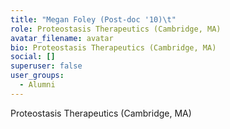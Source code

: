 ```yaml
---
title: "Megan Foley (Post-doc '10)\t"
role: Proteostasis Therapeutics (Cambridge, MA)
avatar_filename: avatar
bio: Proteostasis Therapeutics (Cambridge, MA)
social: []
superuser: false
user_groups:
  - Alumni
---
```

Proteostasis Therapeutics (Cambridge, MA)
